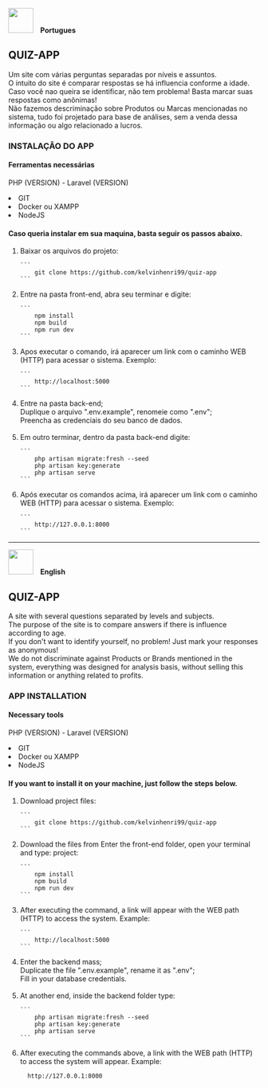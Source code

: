 <img src="https://img.freepik.com/vetores-gratis/ilustracao-de-bandeira-brasil_53876-27017.jpg?w=1480&t=st=1688663119~exp=1688663719~hmac=a637d955ea8d05afe04e35e0fd2cf959d0707992ec0ed8602f088e14d7eac2c2" style="width: 50px; margin-right:10px;"/> <b>Portugues</b>

## QUIZ-APP

Um site com várias perguntas separadas por níveis e assuntos.
<br>
O intuito do site é comparar respostas se há influencia conforme a idade.
<br>
Caso você nao queira se identificar, não tem problema! Basta marcar suas respostas como anônimas!
<br>
Não fazemos descriminação sobre Produtos ou Marcas mencionadas no sistema, tudo foi projetado para base de análises, sem a venda dessa informação ou algo relacionado a lucros.

### INSTALAÇÃO DO APP

#### Ferramentas necessárias

PHP (VERSION) - Laravel (VERSION)

<li>GIT</li>
<li>Docker ou XAMPP</li>
<li>NodeJS</li>

#### Caso queria instalar em sua maquina, basta seguir os passos abaixo.

<ol>
  <li>Baixar os arquivos do projeto:</li>

    ```
        git clone https://github.com/kelvinhenri99/quiz-app
    ```

  <li>Entre na pasta front-end, abra seu terminar e digite:</li>

    ```
        npm install
        npm build
        npm run dev
    ```

  <li>Apos executar o comando, irá aparecer um link com o caminho WEB (HTTP) para acessar o sistema. Exemplo:</li>

    ```
        http://localhost:5000
    ```

  <li>Entre na pasta back-end;
    <br>Duplique o arquivo ".env.example", renomeie como ".env";
    <br>Preencha as credenciais do seu banco de dados.
  </li>
    
  <br>
  
  <li>Em outro terminar, dentro da pasta back-end digite:</li>

    ```
        php artisan migrate:fresh --seed
        php artisan key:generate
        php artisan serve
    ```

<li>Após executar os comandos acima,  irá aparecer um link com o caminho WEB (HTTP) para acessar o sistema. Exemplo:</li>

    ```
        http://127.0.0.1:8000
    ```

</ol>

---

<img src="https://static.mundoeducacao.uol.com.br/mundoeducacao/2022/05/bandeira-estados-unidos.jpg" style="width: 50px; margin-right:10px;"/> <b>English</b>

## QUIZ-APP

A site with several questions separated by levels and subjects.
<br>
The purpose of the site is to compare answers if there is influence according to age.
<br>
If you don't want to identify yourself, no problem! Just mark your responses as anonymous!
<br>
We do not discriminate against Products or Brands mentioned in the system, everything was designed for analysis basis, without selling this information or anything related to profits.

### APP INSTALLATION

#### Necessary tools

PHP (VERSION) - Laravel (VERSION)

<li>GIT</li>
<li>Docker ou XAMPP</li>
<li>NodeJS</li>

#### If you want to install it on your machine, just follow the steps below.

<ol>
  <li>Download project files:</li>

    ```
        git clone https://github.com/kelvinhenri99/quiz-app
    ```

  <li>Download the files from Enter the front-end folder, open your terminal and type: project:</li>

    ```
        npm install
        npm build
        npm run dev
    ```

  <li>After executing the command, a link will appear with the WEB path (HTTP) to access the system. Example:</li>

    ```
        http://localhost:5000
    ```

  <li>
    Enter the backend mass;
    <br>Duplicate the file ".env.example", rename it as ".env";
    <br>Fill in your database credentials.
  </li>
    
  <br>
  
  <li>At another end, inside the backend folder type:</li>

    ```
        php artisan migrate:fresh --seed
        php artisan key:generate
        php artisan serve
    ```

  <li>After executing the commands above, a link with the WEB path (HTTP) to access the system will appear. Example:</li>
  
  ```
    http://127.0.0.1:8000
  ```

</ol>
